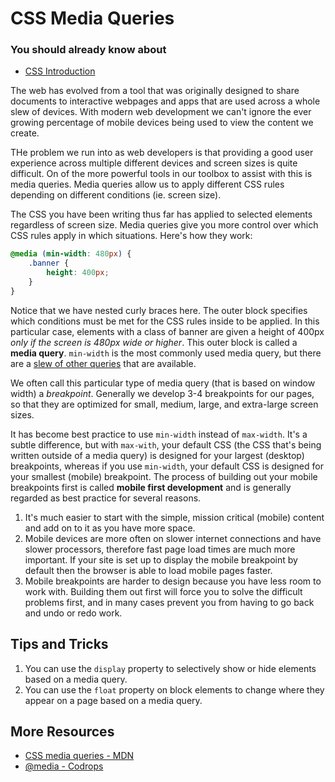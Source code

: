 # CSS Media Queries


### You should already know about
* [CSS Introduction](../css-introduction/README.md)

The web has evolved from a tool that was originally designed to share documents to interactive webpages and apps that are used across a whole slew of devices. With modern web development we can't ignore the ever growing percentage of mobile devices being used to view the content we create.

THe problem we run into as web developers is that providing a good user experience across multiple different devices and screen sizes is quite difficult. On of the more powerful tools in our toolbox to assist with this is media queries. Media queries allow us to apply different CSS rules depending on different conditions (ie. screen size).

The CSS you have been writing thus far has applied to selected elements regardless of screen size. Media queries give you more control over which CSS rules apply in which situations. Here's how they work:

```css
@media (min-width: 480px) {
	.banner {
		height: 400px;
	}
}
```

Notice that we have nested curly braces here. The outer block specifies which conditions must be met for the CSS rules inside to be applied. In this particular case, elements with a class of banner are given a height of 400px *only if the screen is 480px wide or higher*. This outer block is called a **media query**. `min-width` is the most commonly used media query, but there are a [slew of other queries](https://developer.mozilla.org/en-US/docs/Web/Guide/CSS/Media_queries) that are available.

We often call this particular type of media query (that is based on window width) a *breakpoint*. Generally we develop 3-4 breakpoints for our pages, so that they are optimized for small, medium, large, and extra-large screen sizes.

It has become best practice to use `min-width` instead of `max-width`. It's a subtle difference, but with `max-with`, your default CSS (the CSS that's being written outside of a media query) is designed for your largest (desktop) breakpoints, whereas if you use `min-width`, your default CSS is designed for your smallest (mobile) breakpoint. The process of building out your mobile breakpoints first is called **mobile first development** and is generally regarded as best practice for several reasons.

1. It's much easier to start with the simple, mission critical (mobile) content and add on to it as you have more space.
2. Mobile devices are more often on slower internet connections and have slower processors, therefore fast page load times are much more important. If your site is set up to display the mobile breakpoint by default then the browser is able to load mobile pages faster.
3. Mobile breakpoints are harder to design because you have less room to work with. Building them out first will force you to solve the difficult problems first, and in many cases prevent you from having to go back and undo or redo work.

## Tips and Tricks

1. You can use the `display` property to selectively show or hide elements based on a media query.
2. You can use the `float` property on block elements to change where they appear on a page based on a media query.


## More Resources

* [CSS media queries - MDN](https://developer.mozilla.org/en-US/docs/Web/Guide/CSS/Media_queriesportant-is-the-right-choice/)
* [@media - Codrops](http://tympanus.net/codrops/css_reference/media/)